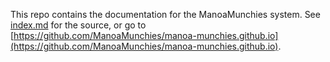 This repo contains the documentation for the ManoaMunchies system. See [index.md](index.md) for the source, or go to [https://github.com/ManoaMunchies/manoa-munchies.github.io](https://github.com/ManoaMunchies/manoa-munchies.github.io).